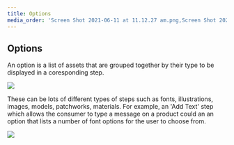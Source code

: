 ```yaml
---
title: Options
media_order: 'Screen Shot 2021-06-11 at 11.12.27 am.png,Screen Shot 2021-06-11 at 11.14.51 am.png'
---
```


## Options

An option is a list of assets that are grouped together by their type to be displayed in a coresponding step.

![](https://help.spiff.com.au/user/pages/04.Spiff-Concepts/05.options/Screen%20Shot%202021-06-11%20at%2011.12.27%20am.png)

These can be lots of different types of steps such as fonts, illustrations, images, models, patchworks, materials. For example, an 'Add Text' step which allows the consumer to type a message on a product could an an option that lists a number of font options for the user to choose from. 

![](http://)